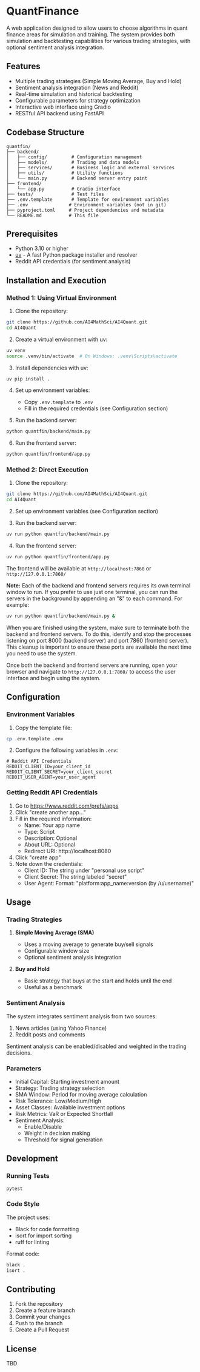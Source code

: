 # QuantFinance

A web application designed to allow users to choose algorithms in quant finance areas for simulation and training. The system provides both simulation and backtesting capabilities for various trading strategies, with optional sentiment analysis integration.

## Features

- Multiple trading strategies (Simple Moving Average, Buy and Hold)
- Sentiment analysis integration (News and Reddit)
- Real-time simulation and historical backtesting
- Configurable parameters for strategy optimization
- Interactive web interface using Gradio
- RESTful API backend using FastAPI

## Codebase Structure

```
quantfin/
├── backend/
│   ├── config/         # Configuration management
│   ├── models/         # Trading and data models
│   ├── services/       # Business logic and external services
│   ├── utils/          # Utility functions
│   └── main.py         # Backend server entry point
├── frontend/
│   └── app.py          # Gradio interface
├── tests/              # Test files
├── .env.template       # Template for environment variables
├── .env               # Environment variables (not in git)
├── pyproject.toml     # Project dependencies and metadata
└── README.md          # This file
```

## Prerequisites

- Python 3.10 or higher
- [uv](https://github.com/astral-sh/uv) - A fast Python package installer and resolver
- Reddit API credentials (for sentiment analysis)

## Installation and Execution

### Method 1: Using Virtual Environment

1. Clone the repository:
```bash
git clone https://github.com/AI4MathSci/AI4Quant.git
cd AI4Quant
```

2. Create a virtual environment with uv:
```bash
uv venv
source .venv/bin/activate  # On Windows: .venv\Scripts\activate
```

3. Install dependencies with uv:
```bash
uv pip install .
```

4. Set up environment variables:
   - Copy `.env.template` to `.env`
   - Fill in the required credentials (see Configuration section)

5. Run the backend server:
```bash
python quantfin/backend/main.py 
```

6. Run the frontend server:
```bash
python quantfin/frontend/app.py 
```

### Method 2: Direct Execution

1. Clone the repository:
```bash
git clone https://github.com/AI4MathSci/AI4Quant.git
cd AI4Quant
```

2. Set up environment variables (see Configuration section)

3. Run the backend server:
```bash
uv run python quantfin/backend/main.py
```

4. Run the frontend server:
```bash
uv run python quantfin/frontend/app.py 
```

The frontend will be available at `http://localhost:7860` or `http://127.0.0.1:7860/`

**Note:** Each of the backend and frontend servers requires its own terminal window to run. If you prefer to use just one terminal, you can run the servers in the background by appending an "&" to each command. For example:
```bash
uv run python quantfin/backend/main.py &
```
When you are finished using the system, make sure to terminate both the backend and frontend servers. To do this, identify and stop the processes listening on port 8000 (backend server) and port 7860 (frontend server). This cleanup is important to ensure these ports are available the next time you need to use the system.

Once both the backend and frontend servers are running, open your browser and navigate to `http://127.0.0.1:7860/` to access the user interface and begin using the system.

## Configuration

### Environment Variables

1. Copy the template file:
```bash
cp .env.template .env
```

2. Configure the following variables in `.env`:
```
# Reddit API Credentials
REDDIT_CLIENT_ID=your_client_id
REDDIT_CLIENT_SECRET=your_client_secret
REDDIT_USER_AGENT=your_user_agent
```

### Getting Reddit API Credentials

1. Go to https://www.reddit.com/prefs/apps
2. Click "create another app..."
3. Fill in the required information:
   - Name: Your app name
   - Type: Script
   - Description: Optional
   - About URL: Optional
   - Redirect URI: http://localhost:8080
4. Click "create app"
5. Note down the credentials:
   - Client ID: The string under "personal use script"
   - Client Secret: The string labeled "secret"
   - User Agent: Format: "platform:app_name:version (by /u/username)"

## Usage

### Trading Strategies

1. **Simple Moving Average (SMA)**
   - Uses a moving average to generate buy/sell signals
   - Configurable window size
   - Optional sentiment analysis integration

2. **Buy and Hold**
   - Basic strategy that buys at the start and holds until the end
   - Useful as a benchmark

### Sentiment Analysis

The system integrates sentiment analysis from two sources:
1. News articles (using Yahoo Finance)
2. Reddit posts and comments

Sentiment analysis can be enabled/disabled and weighted in the trading decisions.

### Parameters

- Initial Capital: Starting investment amount
- Strategy: Trading strategy selection
- SMA Window: Period for moving average calculation
- Risk Tolerance: Low/Medium/High
- Asset Classes: Available investment options
- Risk Metrics: VaR or Expected Shortfall
- Sentiment Analysis:
  - Enable/Disable
  - Weight in decision making
  - Threshold for signal generation

## Development

### Running Tests

```bash
pytest
```

### Code Style

The project uses:
- Black for code formatting
- isort for import sorting
- ruff for linting

Format code:
```bash
black .
isort .
```

## Contributing

1. Fork the repository
2. Create a feature branch
3. Commit your changes
4. Push to the branch
5. Create a Pull Request

## License

TBD
